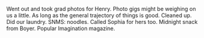 Went out and took grad photos for Henry. Photo gigs might be weighing on us a little. As long as the general trajectory of things is good. Cleaned up. Did our laundry. SNMS: noodles. Called Sophia for hers too. Midnight snack from Boyer. Popular Imagination magazine.
